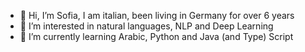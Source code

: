- 👋 Hi, I’m Sofia, I am italian, been living in Germany for over 6 years
- 👀 I’m interested in natural languages, NLP and Deep Learning
- 🌱 I’m currently learning Arabic, Python and Java (and Type) Script

<!---
sofiadipace/sofiadipace is a ✨ special ✨ repository because its `README.md` (this file) appears on your GitHub profile.
You can click the Preview link to take a look at your changes.
--->
